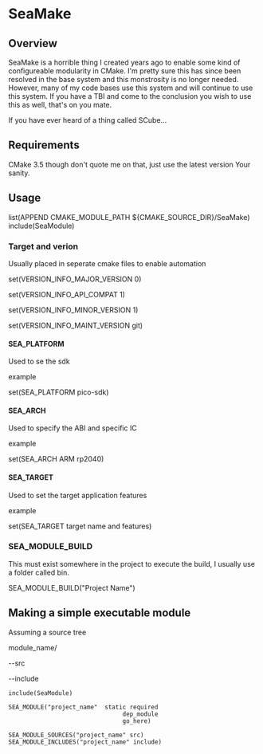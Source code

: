 # SeaMake

## Overview

SeaMake is a horrible thing I created years ago to enable some kind of configureable modularity in CMake. I'm pretty sure this has since been resolved in the base system and this monstrosity is no longer needed. However, many of my code bases use this system and will continue to use this system. If you have a TBI and come to the conclusion you wish to use this as well, that's on you mate.

If you have ever heard of a thing called SCube...

## Requirements
CMake 3.5 though don't quote me on that, just use the latest version
Your sanity.

## Usage

list(APPEND CMAKE_MODULE_PATH ${CMAKE_SOURCE_DIR}/SeaMake)
include(SeaModule)

### Target and verion
Usually placed in seperate cmake files to enable automation

set(VERSION_INFO_MAJOR_VERSION 0)

set(VERSION_INFO_API_COMPAT    1)

set(VERSION_INFO_MINOR_VERSION 1)

set(VERSION_INFO_MAINT_VERSION git)

#### SEA_PLATFORM
Used to se the sdk

example

set(SEA_PLATFORM pico-sdk)

#### SEA_ARCH
Used to specify the ABI and specific IC

example

set(SEA_ARCH ARM rp2040)

#### SEA_TARGET
Used to set the target application features

example

set(SEA_TARGET target name and features)


### SEA_MODULE_BUILD
This must exist somewhere in the project to execute the build, I usually use a folder called bin.

SEA_MODULE_BUILD("Project Name")

## Making a simple executable module
Assuming a source tree

module_name/

--src

--include
```
include(SeaModule)

SEA_MODULE("project_name"  static required
                                dep_module
                                go_here)

SEA_MODULE_SOURCES("project_name" src)
SEA_MODULE_INCLUDES("project_name" include)
```